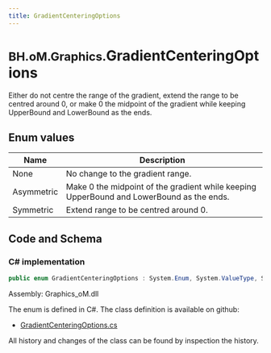 ```yaml
---
title: GradientCenteringOptions
---
```


# <small>BH.oM.Graphics.</small>**GradientCenteringOptions**

Either do not centre the range of the gradient, extend the range to be centred around 0, or make 0 the midpoint of the gradient while keeping UpperBound and LowerBound as the ends.

## Enum values

| Name            | Description                                                    |
|-----------------|----------------------------------------------------------------|
| None |  No change to the gradient range.  |
| Asymmetric |  Make 0 the midpoint of the gradient while keeping UpperBound and LowerBound as the ends.  |
| Symmetric |  Extend range to be centred around 0.  |


## Code and Schema

### C# implementation

``` C# title="C#"
public enum GradientCenteringOptions : System.Enum, System.ValueType, System.IComparable, System.ISpanFormattable, System.IFormattable, System.IConvertible
```

Assembly: Graphics_oM.dll

The enum is defined in C#. The class definition is available on github:

- [GradientCenteringOptions.cs](https://github.com/BHoM/BHoM/blob/develop/Graphics_oM/Enums\GradientCenteringOptions.cs)

All history and changes of the class can be found by inspection the history.
